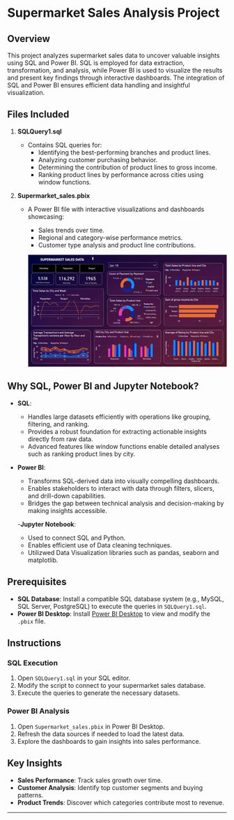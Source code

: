 # Supermarket Sales Analysis Project

## Overview
This project analyzes supermarket sales data to uncover valuable insights using SQL and Power BI. SQL is employed for data extraction, transformation, and analysis, while Power BI is used to visualize the results and present key findings through interactive dashboards. The integration of SQL and Power BI ensures efficient data handling and insightful visualization.

## Files Included
1. **SQLQuery1.sql**
   - Contains SQL queries for:
     - Identifying the best-performing branches and product lines.
     - Analyzing customer purchasing behavior.
     - Determining the contribution of product lines to gross income.
     - Ranking product lines by performance across cities using window functions.

2. **Supermarket_sales.pbix**
   - A Power BI file with interactive visualizations and dashboards showcasing:
     - Sales trends over time.
     - Regional and category-wise performance metrics.
     - Customer type analysis and product line contributions.
     
     ![Power BI Dashboard Preview](powerbi_dashboard.png "Power BI Dashboard")

## Why SQL, Power BI and Jupyter Notebook?
- **SQL**:
  - Handles large datasets efficiently with operations like grouping, filtering, and ranking.
  - Provides a robust foundation for extracting actionable insights directly from raw data.
  - Advanced features like window functions enable detailed analyses such as ranking product lines by city.

- **Power BI**:
  - Transforms SQL-derived data into visually compelling dashboards.
  - Enables stakeholders to interact with data through filters, slicers, and drill-down capabilities.
  - Bridges the gap between technical analysis and decision-making by making insights accessible.
 
  -**Jupyter Notebook**:
  - Used to connect SQL and Python.
  - Enables efficient use of Data cleaning techniques.
  - Utilizwed Data Visualization libraries such as pandas, seaborn and matplotlib.
  



## Prerequisites
- **SQL Database**: Install a compatible SQL database system (e.g., MySQL, SQL Server, PostgreSQL) to execute the queries in `SQLQuery1.sql`.
- **Power BI Desktop**: Install [Power BI Desktop](https://powerbi.microsoft.com/) to view and modify the `.pbix` file.

## Instructions

### SQL Execution
1. Open `SQLQuery1.sql` in your SQL editor.
2. Modify the script to connect to your supermarket sales database.
3. Execute the queries to generate the necessary datasets.

### Power BI Analysis
1. Open `Supermarket_sales.pbix` in Power BI Desktop.
2. Refresh the data sources if needed to load the latest data.
3. Explore the dashboards to gain insights into sales performance.

## Key Insights
- **Sales Performance**: Track sales growth over time.
- **Customer Analysis**: Identify top customer segments and buying patterns.
- **Product Trends**: Discover which categories contribute most to revenue.

---



